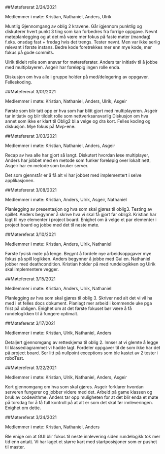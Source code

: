 
##Møtefererat 2/24/2021

Medlemmer i møte: Kristian, Nathaniel, Anders, Ulrik

Muntlig Gjennomgang av oblig 2 kravene. Går igjennom punktlig og diskuterer hvert punkt
3 ting som kan forbedres fra forrige oppgave. Nevnt møteplanlegging og at det må være mer fokus på faste møter (mandag) f.eks. onsdag fast + fredag hvis det trengs.
Tester nevnt.
Men var ikke serlig relevant i første instans.
Bedre kode foretrekkes mer enn mye kode, mer fokus på gode commits.

Ulrik tildelt rolle som ansvar for  møtereferater. Anders tar initiativ til å jobbe med multiplayeren. Asgeir har foreløpig ingen rolle enda.

Diskusjon om hva alle i gruppe holder på med/delegering av oppgaver. Felleskoding.

##Møtefererat 3/01/2021

Medlemmer i møte: Kristian, Nathaniel, Anders, Ulrik, Asgeir

Første som blir tatt opp er hva som har blitt gjort med multiplayeren. Asgeir tar initiativ og blir tildelt rolle som nettverksansvarlig
Diskusjon om hva annet som ikke er klart til Oblig2 bl.a velge og dra kort.
Felles koding og diskusjon. Mye fokus på Mvp-ene.

##Møtefererat 3/03/2021

Medlemmer i møte: Kristian, Nathaniel, Anders, Asgeir

Recap av hva alle har gjort så langt. Diskutert hvordan løse multiplayer,
Anders har jobbet med en metode som funker foreløpig over lokalt nett, Asgeir har en metode som bruker server.

Det som gjennstår er å få alt vi har jobbet med implementert i selve applikasjonen.

##Møtefererat 3/08/2021

Medlemmer i møte: Kristian, Anders, Ulrik, Asgeir, Nathaniel

Planlegging av presentasjon og hva som skal gjøres til oblig3. Testing av spillet.
Anders begynner å skrive hva vi skal få gjort før oblig3. Kristian har lagt til nye elementer i project board.
Enighet om å velge et par elementer i project board og jobbe med det til neste møte.

##Møtereferat 3/10/2021

Medlemmer i møte: Kristian, Anders, Ulrik, Nathaniel

Første fysisk møte på lenge. Begynt å fordele nye arbeidsoppgaver mye fokus på spill logikken.
Anders begynner å jobbe med Gui en. Nathaniel jobber med deathcondition.
Kristian holder på med rundelogikken og Ulrik skal implementere vegger.

##Møtefererat 3/15/2021

Medlemmer i møte: Kristian, Anders, Ulrik, Nathaniel

Planlegging av hva som skal gjøres til oblig 3. Skriver ned alt det vi vil ha
med i et felles docs dokument. Planlagt mer arbeid i kommende uke pga frist på obligen.
Enighet om at det første fokuset bør være å få rundelogikken til å fungere optimalt.

##Møtefererat 3/17/2021

Medlemmer i møte: Kristian, Ulrik, Nathaniel, Anders

Detaljert gjennomgang av retteskjema til oblig 2.
Innser at vi glemte å legge til klassediagrammet vi hadde lagt.
Fordeler oppgaver til de som ikke har det på project board.
Ser litt på nullpoint exceptions som ble kastet av 2 tester i roboTest. 

##Møtereferat 3/22/2021

Medlemmer i møte: Kristian, Ulrik, Nathaniel, Anders, Asgeir

Kort gjennomgang om hva som skal gjøres. Asgeir forklarer hvordan serveren fungerer og jobber videre med det.
Arbeid på game klassen og bruk av codewithme. Anders tar opp muligheten for at det blir enda et møte på torsdag for å få full kontroll på at alt er som det skal før innleveringen.
Enighet om dette.

##Møtereferat 3/24/2021

Medlemmer i møte: Kristian, Nathaniel, Anders

Ble enige om at GUI blir fokus til neste innlevering siden rundelogikk tok mer tid enn antatt.
Vi har laget et større kart med startposisjoner som er pushet til master.
